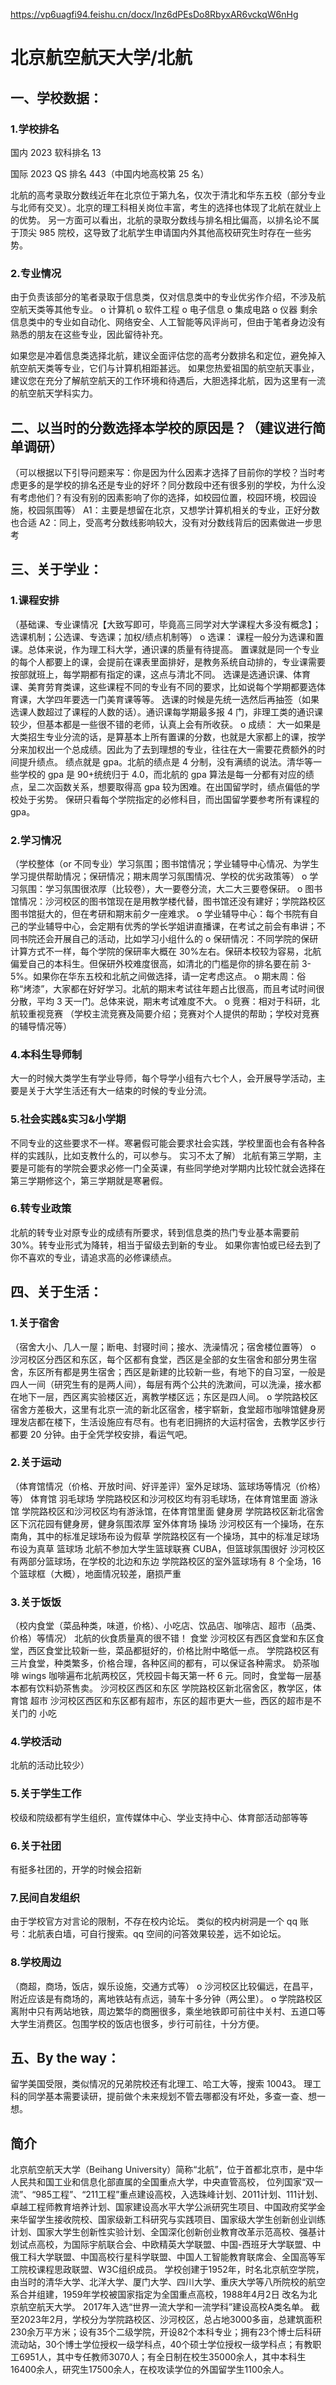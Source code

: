 https://vp6uagfi94.feishu.cn/docx/Inz6dPEsDo8RbyxAR6vckqW6nHg

# 北京航空航天大学/北航

## 一、学校数据：

### 1.学校排名

国内 2023 软科排名 13

国际 2023 QS 排名 443（中国内地高校第 25 名）

北航的高考录取分数线近年在北京位于第九名，仅次于清北和华东五校（部分专业与北师有交叉）。北京的理工科相关岗位丰富，考生的选择也体现了北航在就业上的优势。
另一方面可以看出，北航的录取分数线与排名相比偏高，以排名论不属于顶尖 985 院校，这导致了北航学生申请国内外其他高校研究生时存在一些劣势。

### 2.专业情况

由于负责该部分的笔者录取于信息类，仅对信息类中的专业优劣作介绍，不涉及航空航天类等其他专业。
o 计算机
o 软件工程
o 电子信息
o 集成电路
o 仪器
剩余信息类中的专业如自动化、网络安全、人工智能等风评尚可，但由于笔者身边没有熟悉的朋友在这些专业，因此留待补充。

如果您是冲着信息类选择北航，建议全面评估您的高考分数排名和定位，避免掉入航空航天类等专业，它们与计算机相距甚远。
如果您热爱祖国的航空航天事业，建议您在充分了解航空航天的工作环境和待遇后，大胆选择北航，因为这里有一流的航空航天学科实力。

## 二、以当时的分数选择本学校的原因是？（建议进行简单调研）

（可以根据以下引导问题来写：你是因为什么因素才选择了目前你的学校？当时考虑更多的是学校的排名还是专业的好坏？同分数段中还有很多别的学校，为什么没有考虑他们？有没有别的因素影响了你的选择，如校园位置，校园环境，校园设施，校园氛围等）
A1：主要是想留在北京，又想学计算机相关的专业，正好分数也合适
A2：同上，受高考分数线影响较大，没有对分数线背后的因素做进一步思考

## 三、关于学业：

### 1.课程安排

（基础课、专业课情况【大致写即可，毕竟高三同学对大学课程大多没有概念】；选课机制；公选课、专选课；加权/绩点机制等）
o 选课：
课程一般分为选课和置课。总体来说，作为理工科大学，通识课的质量有待提高。
置课就是同一个专业的每个人都要上的课，会提前在课表里面排好，是教务系统自动排的，专业课需要按部就班上，每学期都有指定的课，这点与清北不同。
选课是选通识课、体育课、美育劳育类课，这些课程不同的专业有不同的要求，比如说每个学期都要选体育课，大学四年要选一门美育课等等。
选课的时候是先统一选然后再抽签（如果选课人数超过了课程的人数的话）。通识课每学期最多报 4 门，非理工类的通识课较少，但基本都是一些很不错的老师，认真上会有所收获。
o 成绩：
大一如果是大类招生专业分流的话，是算基本上所有置课的分数，也就是大家都上的课，按学分来加权出一个总成绩。因此为了去到理想的专业，往往在大一需要花费额外的时间提升绩点。
绩点就是 gpa。北航的绩点是 4 分制，没有满绩的说法。清华等一些学校的 gpa 是 90+统统归于 4.0，而北航的 gpa 算法是每一分都有对应的绩点，呈二次函数关系，想要取得高 gpa 较为困难。在出国留学时，绩点偏低的学校处于劣势。
保研只看每个学院指定的必修科目，而出国留学要参考所有课程的 gpa。

### 2.学习情况

（学校整体（or 不同专业）学习氛围；图书馆情况；学业辅导中心情况、为学生学习提供帮助情况；保研情况；期末周学习氛围情况、学校的优劣政策等）
o 学习氛围：学习氛围很浓厚（比较卷），大一要卷分流，大二大三要卷保研。
o 图书馆情况：沙河校区的图书馆现在是用教学楼代替，图书馆还没有建好；学院路校区图书馆挺大的，但在考研和期末前夕一座难求。
o 学业辅导中心：每个书院有自己的学业辅导中心，会定期有优秀的学长学姐讲直播课，在考试之前会有串讲；不同书院还会开展自己的活动，比如学习小组什么的
o 保研情况：不同学院的保研计算方式不一样，每个学院的保研率大概在 30%左右。保研本校较为容易，北航偏爱自己的本科生。但保研外校难度很高，如清北的门槛是你的排名要在前 3-5%。如果你在华东五校和北航之间做选择，请一定考虑这点。
o 期末周：俗称“烤漆”，大家都在好好学习。北航的期末考试往年题占比很高，而且考试时间很分散，平均 3 天一门。总体来说，期末考试难度不大。
o 竞赛：相对于科研，北航较重视竞赛
（学校主流竞赛及简要介绍；竞赛对个人提供的帮助；学校对竞赛的辅导情况等）

### 4.本科生导师制

大一的时候大类学生有学业导师，每个导学小组有六七个人，会开展导学活动，主要是关于大学生活还有大一结束的时候的专业分流。

### 5.社会实践&实习&小学期

不同专业的这些要求不一样。寒暑假可能会要求社会实践，学校里面也会有各种各样的实践队，比如支教什么的，可以参与。
实习不太了解）
北航有第三学期，主要是可能有的学院会要求必修一门全英课，有些同学绝对学期内比较忙就会选择在第三学期修这个，第三学期就是寒暑假。

### 6.转专业政策

北航的转专业对原专业的成绩有所要求，转到信息类的热门专业基本需要前 30%。转专业形式为降转，相当于留级去到新的专业。
如果你害怕或已经去到了你不喜欢的专业，请追求高的必修课绩点。

## 四、关于生活：

### 1.关于宿舍

（宿舍大小、几人一屋；断电、封寝时间；接水、洗澡情况；宿舍楼位置等）
o 沙河校区分西区和东区，每个区都有食堂，西区是全部的女生宿舍和部分男生宿舍，东区所有都是男生宿舍；西区是新建的比较新一些，有地下的自习室，一般是四人一间（研究生有的是两人间），每层有两个公共的洗漱间，可以洗澡，接水都在地下一层，西区离实验楼区近，离教学楼区远；东区是四人间。
o 学院路校区宿舍方差极大，这里有北京一流的新北区宿舍，楼宇崭新，食堂超市咖啡馆健身房理发店都在楼下，生活设施应有尽有。也有老旧拥挤的大运村宿舍，去教学区步行都要 20 分钟。由于全凭学校安排，看运气吧。

### 2.关于运动

（体育馆情况（价格、开放时间、好评差评）室外足球场、篮球场等情况（价格）等）
体育馆
羽毛球场
学院路校区和沙河校区均有羽毛球场，在体育馆里面
游泳馆
学院路校区和沙河校区均有游泳馆，在体育馆里面
健身房
学院路校区新北宿舍区下沉花园有健身房，健身氛围浓厚
室外体育场
操场
沙河校区有一个操场，在东南角，其中的标准足球场布设为假草
学院路校区有一个操场，其中的标准足球场布设为真草
篮球场
北航不参加大学生篮球联赛 CUBA，但篮球氛围很好
沙河校区有两部分篮球场，在学校的北边和东边
学院路校区的室外篮球场有 8 个全场，16 个篮球框（大概），地面情况较差，磨损严重

### 3.关于饭饭

（校内食堂（菜品种类，味道，价格）、小吃店、饮品店、咖啡店、超市（品类、价格）等情况）
北航的伙食质量真的很不错！
食堂
沙河校区有西区食堂和东区食堂，西区食堂比较新一些，菜品都挺好的，价格比附中略低一点。
学院路校区有三片食堂，种类繁多，价格合理，各种区间的都有，可以保证各种需求。
奶茶咖啡
wings 咖啡遍布北航两校区，凭校园卡每天第一杯 6 元。同时，食堂每一层基本都有饮料奶茶售卖。
沙河校区西区和东区
学院路校区新北宿舍区，教学区，体育馆
超市
沙河校区西区和东区都有超市，东区的超市更大一些，西区的超市是不关门的
小吃

### 4.学校活动

北航的活动比较少）

### 5.关于学生工作

校级和院级都有学生组织，宣传媒体中心、学业支持中心、体育部活动部等等

### 6.关于社团

有挺多社团的，开学的时候会招新

### 7.民间自发组织

由于学校官方对言论的限制，不存在校内论坛。
类似的校内树洞是一个 qq 账号：北航表白墙，可自行搜索。qq 空间的问答效果较差，远不如论坛。

### 8.学校周边

（商超，商场，饭店，娱乐设施，交通方式等）
o 沙河校区比较偏远，在昌平，附近应该是有商场的，离地铁站有点远，骑车十多分钟（两公里）。
o 学院路校区离附中只有两站地铁，周边繁华的商圈很多，乘坐地铁即可前往中关村、五道口等大学生消费区。包围学校的饭店也很多，步行可前往，十分方便。

## 五、By the way：

留学美国受限，类似情况的兄弟院校还有北理工、哈工大等，搜索 10043。
理工科的同学基本需要读研，提前做个未来规划不管去哪都没有坏处，多查一查、想一想。

## 简介
北京航空航天大学（Beihang University）简称“北航”，位于首都北京市，是中华人民共和国工业和信息化部直属的全国重点大学，中央直管高校，  位列国家“双一流”、“985工程”、“211工程”重点建设高校，入选珠峰计划、2011计划、111计划、卓越工程师教育培养计划、国家建设高水平大学公派研究生项目、中国政府奖学金来华留学生接收院校、国家级新工科研究与实践项目、国家级大学生创新创业训练计划、国家大学生创新性实验计划、全国深化创新创业教育改革示范高校、强基计划试点高校，为国际宇航联合会、中欧精英大学联盟、中国-西班牙大学联盟、中俄工科大学联盟、中国高校行星科学联盟、中国人工智能教育联席会、全国高等军工院校课程思政联盟、W3C组织成员。 
学校创建于1952年，时名北京航空学院，由当时的清华大学、北洋大学、厦门大学、四川大学、重庆大学等八所院校的航空系合并组建，1959年学校被国家指定为全国重点高校，1988年4月2日  改名为北京航空航天大学。 2017年入选“世界一流大学和一流学科”建设高校A类名单。 
截至2023年2月，学校分为学院路校区、沙河校区，总占地3000多亩，总建筑面积230余万平方米；设有35个二级学院，开设82个本科专业；拥有23个博士后科研流动站，30个博士学位授权一级学科点，40个硕士学位授权一级学科点；有教职工6951人，其中专任教师3070人；有全日制在校生35000余人，其中本科生16400余人，研究生17500余人，在校攻读学位的外国留学生1100余人。